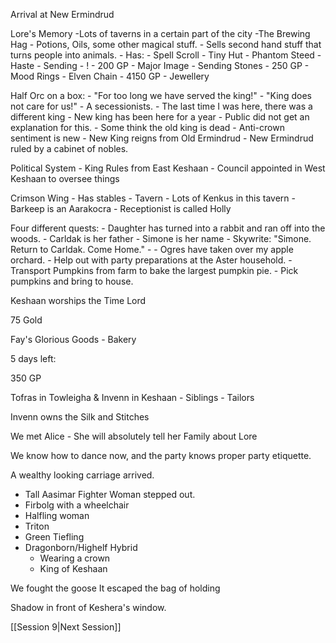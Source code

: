Arrival at New Ermindrud

Lore's Memory
-Lots of taverns in a certain part of the city
-The Brewing Hag
	- Potions, Oils, some other magical stuff.
	- Sells second hand stuff that turns people into animals.
	- Has:
		- Spell Scroll
			- Tiny Hut
			- Phantom Steed
			- Haste
			- Sending
				- !
				- 200 GP
			- Major Image
		- Sending Stones 
			- 250 GP
		- Mood Rings
		- Elven Chain 
			- 4150 GP
		- Jewellery

Half Orc on a box:
	- "For too long we have served the king!"
	- "King does not care for us!"
	- A secessionists.
	- The last time I was here, there was a different king
	- New king has been here for a year
	- Public did not get an explanation for this.
	- Some think the old king is dead
	- Anti-crown sentiment is new
	- New King reigns from Old Ermindrud
	- New Ermindrud ruled by a cabinet of nobles.

Political System
	- King Rules from East Keshaan
	- Council appointed in West Keshaan to oversee things
	
Crimson Wing
	- Has stables
	- Tavern
	- Lots of Kenkus in this tavern
	- Barkeep is an Aarakocra
	- Receptionist is called Holly

Four different quests:
	- Daughter has turned into a rabbit and ran off into the woods.
		- Carldak is her father
		- Simone is her name
		- Skywrite: "Simone. Return to Carldak. Come Home."
		- 
	- Ogres have taken over my apple orchard.
	- Help out with party preparations at the Aster household.
	- Transport Pumpkins from farm to bake the largest pumpkin pie.
		- Pick pumpkins and bring to house.

Keshaan worships the Time Lord

75 Gold


Fay's Glorious Goods
	- Bakery

5 days left:

350 GP

Tofras in Towleigha & Invenn in Keshaan
	- Siblings
	- Tailors

Invenn owns the Silk and Stitches

We met Alice
	- She will absolutely tell her Family about Lore

We know how to dance now, and the party knows proper party etiquette.

A wealthy looking carriage arrived.
- Tall Aasimar Fighter Woman stepped out.
- Firbolg with a wheelchair
- Halfling woman
- Triton
- Green Tiefling
- Dragonborn/Highelf Hybrid
	- Wearing a crown
	- King of Keshaan

We fought the goose
It escaped the bag of holding

Shadow in front of Keshera's window. 


[[Session 9|Next Session]]
